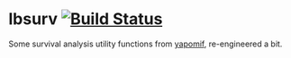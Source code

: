 # lbsurv [![Build Status](https://travis-ci.org/lbraglia/lbsurv.svg)](https://travis-ci.org/lbraglia/lbsurv)

Some survival analysis utility functions from
[yapomif](http://github.com/lbraglia/yapomif), re-engineered a bit.
